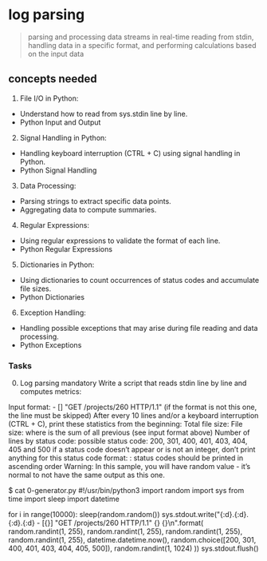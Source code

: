# log parsing
> parsing and processing data streams in real-time
> reading from stdin, handling data in a specific format, and performing calculations based on the input data

## concepts needed
1. File I/O in Python:
* Understand how to read from sys.stdin line by line.
* Python Input and Output

2. Signal Handling in Python:
* Handling keyboard interruption (CTRL + C) using signal handling in Python.
* Python Signal Handling

3. Data Processing:
* Parsing strings to extract specific data points.
* Aggregating data to compute summaries.

4. Regular Expressions:
* Using regular expressions to validate the format of each line.
* Python Regular Expressions

5. Dictionaries in Python:
* Using dictionaries to count occurrences of status codes and accumulate file sizes.
* Python Dictionaries

6. Exception Handling:
* Handling possible exceptions that may arise during file reading and data processing.
* Python Exceptions

### Tasks
0. Log parsing
mandatory
Write a script that reads stdin line by line and computes metrics:

Input format: <IP Address> - [<date>] "GET /projects/260 HTTP/1.1" <status code> <file size> (if the format is not this one, the line must be skipped)
After every 10 lines and/or a keyboard interruption (CTRL + C), print these statistics from the beginning:
Total file size: File size: <total size>
where <total size> is the sum of all previous <file size> (see input format above)
Number of lines by status code:
possible status code: 200, 301, 400, 401, 403, 404, 405 and 500
if a status code doesn’t appear or is not an integer, don’t print anything for this status code
format: <status code>: <number>
status codes should be printed in ascending order
Warning: In this sample, you will have random value - it’s normal to not have the same output as this one.

$ cat 0-generator.py
#!/usr/bin/python3
import random
import sys
from time import sleep
import datetime

for i in range(10000):
    sleep(random.random())
    sys.stdout.write("{:d}.{:d}.{:d}.{:d} - [{}] \"GET /projects/260 HTTP/1.1\" {} {}\n".format(
        random.randint(1, 255), random.randint(1, 255), random.randint(1, 255), random.randint(1, 255),
        datetime.datetime.now(),
        random.choice([200, 301, 400, 401, 403, 404, 405, 500]),
        random.randint(1, 1024)
    ))
    sys.stdout.flush()
